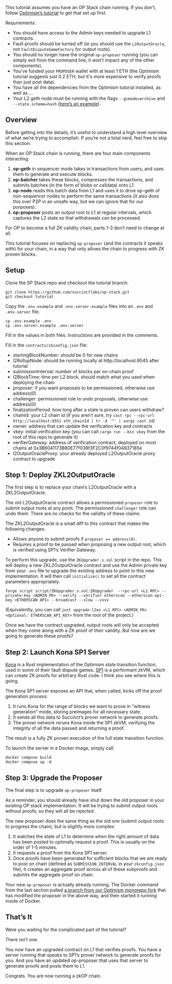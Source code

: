 This tutorial assumes you have an OP Stack chain running. If you don’t, follow [Optimism’s tutorial](https://docs.optimism.io/builders/chain-operators/tutorials/create-l2-rollup) to get that set up first.

Requirements:
- You should have access to the Admin keys needed to upgrade L1 contracts.
- Fault proofs should be turned off (ie you should use the `L2OutputOracle`, not `FaultDisputeGameFactory` for output roots).
- You should no longer have the original `op-proposer` running (you can simply exit from the command line, it won’t impact any of the other components).
- You’ve funded your `PROPOSER` wallet with at least 1 ETH (the Optimism tutorial suggests just 0.2 ETH, but it's more expensive to verify proofs than just post data).
- You have all the dependencies from the Optimism tutorial installed, as well as …
- Your L2 geth node must be running with the flags `--gcmode=archive` and `--state.scheme=hash` ([here’s an example](https://github.com/anton-rs/ops-anton/blob/main/L2/op-mainnet/op-geth/op-geth.sh)).

## Overview

Before getting into the details, it’s useful to understand a high level overview of what we’re trying to accomplish. If you’re not a total nerd, feel free to skip this section.

When an OP Stack chain is running, there are four main components interacting:
1) **op-geth** in sequencer mode takes in transactions from users, and uses them to generate and execute blocks.
2) **op-batcher** takes these blocks, compresses the transactions, and submits batches (in the form of blobs or calldata) onto L1.
3) **op-node** reads this batch data from L1 and uses it to drive op-geth of non-sequencer nodes to perform the same transactions (it also does this over P2P in an unsafe way, but we can ignore that for our purposes).
4) **op-proposer** posts an output root to L1 at regular intervals, which captures the L2 state so that withdrawals can be processed.

For OP to become a full ZK validity chain, parts 1-3 don’t need to change at all.

This tutorial focuses on replacing `op-proposer` (and the contracts it speaks with) for your chain, in a way that only allows the chain to progress with ZK proven blocks.

## Setup

Clone the SP Stack repo and checkout the tutorial branch:
```
git clone https://github.com/succinctlabs/sp-stack.git
git checkout tutorial
```
Copy the `.env.example` and `.env.server.example` files into an `.env` and `.env.server` file.
```
cp .env.example .env
cp .env.server.example .env.server
```
Fill in the values in both files. Instructions are provided in the comments.

Fill in the `contracts/zkconfig.json` file:
- startingBlockNumber: should be 0 for new chains
- l2RollupNode: should be running locally at http://localhost:9545 after tutorial
- submissionInterval: number of blocks per on-chain proof
- l2BlockTime: time per L2 block, should match what you used when deploying the chain
- proposer: if you want proposals to be permissioned, otherwise use address(0)
- challenger: permissioned role to undo proposals, otherwise use address(0)
- finalizationPeriod: how long after a state is proven can users withdraw?
- chainId: your L2 chain id (if you aren’t sure, try `cast rpc --rpc-url http://localhost:8551 eth_chainId | tr -d '"' | xargs cast 2d`)
- owner: address that can update the verification key and contracts
- vkey: initial verification key (you can call `cargo run --bin vkey` from the root of this repo to generate it)
- verifierGateway: address of verification contract, deployed on most chains at 0x3B6041173B80E77f038f3F2C0f9744f04837185e
- l2OutputOracleProxy: your already deployed L2OutputOracle proxy contract to upgrade

## Step 1: Deploy ZKL2OutputOracle

The first step is to replace your chain’s L2OutputOracle with a ZKL2OutputOracle.

The old L2OutputOracle contract allows a permissioned `proposer` role to submit output roots at any point. The permissioned `challenger` role can undo them. There are no checks for the validity of these claims.

The ZKL2OutputOracle is a small diff to this contract that makes the following changes:
- Allows anyone to submit proofs if `proposer == address(0)`.
- Requires a proof to be passed when proposing a new output root, which is verified using SP1’s Verifier Gateway.

To perform this upgrade, use the `ZKUpgrader.s.sol` script in the repo. This will deploy a new ZKL2OutputOracle contract and use the Admin private key from your `.env` file to upgrade the existing address to point to this new implementation. It will then call `initialize()` to set all the contract parameters appropriately.

```
forge script script/ZKUpgrader.s.sol:ZKUpgrader  --rpc-url <L1 RPC> --private-key <ADMIN PK> --verify --verifier etherscan --etherscan-api-key <ETHERSCAN API> --broadcast --slow --vvvv
```
(Equivalently, you can call `just upgrade-l2oo <L1_RPC> <ADMIN_PK> <Optional: ETHERSCAN_API_KEY>` from the root of the project.)

Once we have the contract upgraded, output roots will only be accepted when they come along with a ZK proof of their validity. But how are we going to generate these proofs?

## Step 2: Launch Kona SP1 Server

[Kona](https://github.com/ethereum-optimism/kona/) is a Rust implementation of the Optimism state transition function, used in some of their fault dispute games. [SP1](https://github.com/succinctlabs/sp1) is a performant zkVM, which can create ZK proofs for arbitrary Rust code. I think you see where this is going.

The Kona SP1 server exposes an API that, when called, kicks off the proof generation process:
1) It runs Kona for the range of blocks we want to prove in “witness generation” mode, storing preimages for all necessary state.
2) It sends all this data to Succinct’s prover network to generate proofs.
3) The prover network reruns Kona inside the SP1 zkVM, verifying the integrity of all the data passed and returning a proof.

The result is a fully ZK proven execution of the full state transition function.

To launch the server in a Docker image, simply call:
```
docker compose build
docker compose up -d
```

## Step 3: Upgrade the Proposer

The final step is to upgrade `op-proposer` itself.

As a reminder, you should already have shut down the old proposer in your existing OP stack implementation. It will be trying to submit output roots without proofs, so they will all be rejected.

The new proposer does the same thing as the old one (submit output roots to progress the chain), but is slightly more complex:
1) It watches the state of L1 to determine when the right amount of data has been posted to optimally request a proof. This is usually on the order of 1-5 minutes.
2) It requests a proof from the Kona SP1 server.
3) Once proofs have been generated for sufficient blocks that we are ready to post on chain (defined as `SUBMISSION_INTERVAL` in your `zkconfig.json` file), it creates an aggregate proof across all of these subproofs and submits the aggregate proof on chain.

Your new `op-proposer` is actually already running. The Docker command from the last section pulled [a branch from our Optimism monorepo fork](https://github.com/succinctlabs/optimism/tree/zk-proposer) that has modified the proposer in the above way, and then started it running inside of Docker.

## That’s It

Were you waiting for the complicated part of the tutorial?

There isn’t one.

You now have an upgraded contract on L1 that verifies proofs. You have a server running that speaks to SP1’s prover network to generate proofs for you. And you have an updated op-proposer that uses that server to generate proofs and posts them to L1.

Congrats. You are now running a zkOP chain.
